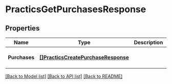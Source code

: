 # PracticsGetPurchasesResponse

## Properties
Name | Type | Description | Notes
------------ | ------------- | ------------- | -------------
**Purchases** | [**[]PracticsCreatePurchaseResponse**](practicsCreatePurchaseResponse.md) |  | [optional] [default to null]

[[Back to Model list]](../README.md#documentation-for-models) [[Back to API list]](../README.md#documentation-for-api-endpoints) [[Back to README]](../README.md)


